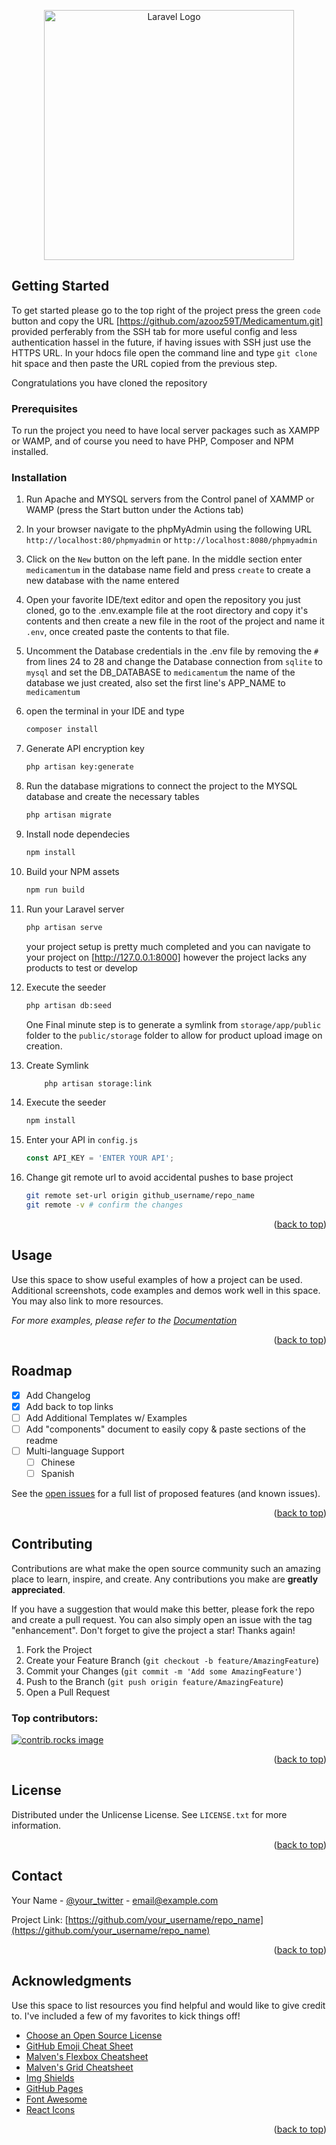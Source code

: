 <p align="center"><a href="https://www.national-g.com/ar" target="_blank"><img src="https://www.national-g.com/storage/images/settings/FGQhjV9XFw7U5Tdhiq0NtTGxvpchVoLciZELFqRo.png" width="400" alt="Laravel Logo"></a></p>

<!-- GETTING STARTED -->
## Getting Started

To get started please go to the top right of the project press the green `code` button and copy the URL [https://github.com/azooz59T/Medicamentum.git] provided perferably from the SSH tab for more useful config and less authentication hassel in the future, if having issues with SSH just use the HTTPS URL. In your hdocs file open the command line and type `git clone` hit space and then paste the URL copied from the previous step.

Congratulations you have cloned the repository 

### Prerequisites

To run the project you need to have local server packages such as XAMPP or WAMP, and of course you need to have PHP, Composer and NPM installed. 

### Installation


1. Run Apache and MYSQL servers from the Control panel of XAMMP or WAMP (press the Start button under the Actions tab)

2. In your browser navigate to the phpMyAdmin using the following URL `http://localhost:80/phpmyadmin` or `http://localhost:8080/phpmyadmin`

3. Click on the `New` button on the left pane. In the middle section enter `medicamentum` in the database name field and press `create` to create a new database with the name entered

4. Open your favorite IDE/text editor and open the repository you just cloned, go to the .env.example file at the root directory and copy it's contents and then create a new file in the root of the project and name it `.env`, once created paste the contents to that file.

5. Uncomment the Database credentials in the .env file by removing the `#` from lines 24 to 28 and change the Database connection from  `sqlite` to `mysql` and set the DB_DATABASE to `medicamentum` the name of the database we just created, also set the first line's APP_NAME to `medicamentum`

6. open the terminal in your IDE and type
    ```sh
    composer install 
    ```

7. Generate API encryption key
    ```sh
    php artisan key:generate 
    ```

8. Run the database migrations to connect the project to the MYSQL database and create the necessary tables 
    ```sh
    php artisan migrate 
    ```

9. Install node dependecies  
    ```sh
    npm install 
    ```
10. Build your NPM assets  
    ```sh
    npm run build 
    ``` 
11. Run your Laravel server  
    ```sh
    php artisan serve 
    ```
    your project setup is pretty much completed and you can navigate to your project on [http://127.0.0.1:8000] however the project lacks any products to test or develop

12. Execute the seeder
    ```sh
    php artisan db:seed
    ```
    One Final minute step is to generate a symlink from `storage/app/public` folder to the `public/storage` folder to allow for product upload image on creation.    

13. Create Symlink
    ```sh
        php artisan storage:link
    ```
3. Execute the seeder
   ```sh
   npm install
   ```
4. Enter your API in `config.js`
   ```js
   const API_KEY = 'ENTER YOUR API';
   ```
5. Change git remote url to avoid accidental pushes to base project
   ```sh
   git remote set-url origin github_username/repo_name
   git remote -v # confirm the changes
   ```

<p align="right">(<a href="#readme-top">back to top</a>)</p>



<!-- USAGE EXAMPLES -->
## Usage

Use this space to show useful examples of how a project can be used. Additional screenshots, code examples and demos work well in this space. You may also link to more resources.

_For more examples, please refer to the [Documentation](https://example.com)_

<p align="right">(<a href="#readme-top">back to top</a>)</p>



<!-- ROADMAP -->
## Roadmap

- [x] Add Changelog
- [x] Add back to top links
- [ ] Add Additional Templates w/ Examples
- [ ] Add "components" document to easily copy & paste sections of the readme
- [ ] Multi-language Support
    - [ ] Chinese
    - [ ] Spanish

See the [open issues](https://github.com/othneildrew/Best-README-Template/issues) for a full list of proposed features (and known issues).

<p align="right">(<a href="#readme-top">back to top</a>)</p>



<!-- CONTRIBUTING -->
## Contributing

Contributions are what make the open source community such an amazing place to learn, inspire, and create. Any contributions you make are **greatly appreciated**.

If you have a suggestion that would make this better, please fork the repo and create a pull request. You can also simply open an issue with the tag "enhancement".
Don't forget to give the project a star! Thanks again!

1. Fork the Project
2. Create your Feature Branch (`git checkout -b feature/AmazingFeature`)
3. Commit your Changes (`git commit -m 'Add some AmazingFeature'`)
4. Push to the Branch (`git push origin feature/AmazingFeature`)
5. Open a Pull Request

### Top contributors:

<a href="https://github.com/othneildrew/Best-README-Template/graphs/contributors">
  <img src="https://contrib.rocks/image?repo=othneildrew/Best-README-Template" alt="contrib.rocks image" />
</a>

<p align="right">(<a href="#readme-top">back to top</a>)</p>



<!-- LICENSE -->
## License

Distributed under the Unlicense License. See `LICENSE.txt` for more information.

<p align="right">(<a href="#readme-top">back to top</a>)</p>



<!-- CONTACT -->
## Contact

Your Name - [@your_twitter](https://twitter.com/your_username) - email@example.com

Project Link: [https://github.com/your_username/repo_name](https://github.com/your_username/repo_name)

<p align="right">(<a href="#readme-top">back to top</a>)</p>



<!-- ACKNOWLEDGMENTS -->
## Acknowledgments

Use this space to list resources you find helpful and would like to give credit to. I've included a few of my favorites to kick things off!

* [Choose an Open Source License](https://choosealicense.com)
* [GitHub Emoji Cheat Sheet](https://www.webpagefx.com/tools/emoji-cheat-sheet)
* [Malven's Flexbox Cheatsheet](https://flexbox.malven.co/)
* [Malven's Grid Cheatsheet](https://grid.malven.co/)
* [Img Shields](https://shields.io)
* [GitHub Pages](https://pages.github.com)
* [Font Awesome](https://fontawesome.com)
* [React Icons](https://react-icons.github.io/react-icons/search)

<p align="right">(<a href="#readme-top">back to top</a>)</p>
